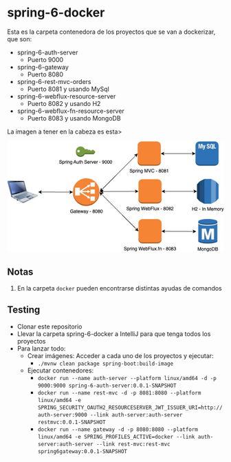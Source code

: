 # spring-6-docker

Esta es la carpeta contenedora de los proyectos que se van a dockerizar, que son:

- spring-6-auth-server
  - Puerto 9000
- spring-6-gateway
  - Puerto 8080
- spring-6-rest-mvc-orders
  - Puerto 8081 y usando MySql
- spring-6-webflux-resource-server
  - Puerto 8082 y usando H2
- spring-6-webflux-fn-resource-server
  - Puerto 8083 y usando MongoDB

La imagen a tener en la cabeza es esta>

![alt Docker](./images/SpringGateway.jpg)

## Notas

1. En la carpeta `docker` pueden encontrarse distintas ayudas de comandos

## Testing

- Clonar este repositorio
- Llevar la carpeta spring-6-docker a IntelliJ para que tenga todos los proyectos
- Para lanzar todo:
  - Crear imágenes: Acceder a cada uno de los proyectos y ejecutar:
    - `./mvnw clean package spring-boot:build-image`
  - Ejecutar contenedores: 
    - `docker run --name auth-server --platform linux/amd64 -d -p 9000:9000 spring-6-auth-server:0.0.1-SNAPSHOT`
    - `docker run --name rest-mvc -d -p 8081:8080 --platform linux/amd64 -e SPRING_SECURITY_OAUTH2_RESOURCESERVER_JWT_ISSUER_URI=http://auth-server:9000 --link auth-server:auth-server restmvc:0.0.1-SNAPSHOT`
    - `docker run --name gateway -d -p 8080:8080 --platform linux/amd64 -e SPRING_PROFILES_ACTIVE=docker --link auth-server:auth-server --link rest-mvc:rest-mvc spring6gateway:0.0.1-SNAPSHOT`